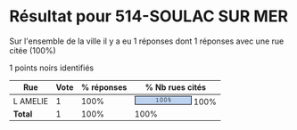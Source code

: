 # Résultat pour 514-SOULAC SUR MER

Sur l'ensemble de la ville il y a eu 1 réponses dont 1 réponses avec une rue citée (100%)

1 points noirs identifiés

| Rue | Vote | % réponses | % Nb rues cités|
|-----|------|------------|----------------|
| L AMELIE | 1 | 100% | <img src="../../img/bar_100.gif" />&nbsp;100%|
| **Total** | 1 | 100% | 100%|
